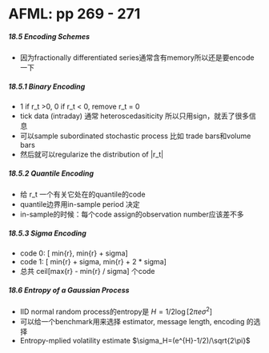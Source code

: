 # AFML: pp 269 - 271

##### 18.5 Encoding Schemes

- 因为fractionally differentiated series通常含有memory所以还是要encode一下

##### 18.5.1 Binary Encoding

- 1 if r_t >0, 0 if r_t < 0, remove r_t = 0
- tick data (intraday) 通常 heteroscedasiticity 所以只用sign，就丢了很多信息
- 可以sample subordinated stochastic process 比如 trade bars和volume bars
- 然后就可以regularize the distribution of |r_t|

##### 18.5.2 Quantile Encoding

- 给 r_t 一个有关它处在的quantile的code
- quantile边界用in-sample period 决定
- in-sample的时候：每个code assign的observation number应该差不多

##### 18.5.3 Sigma Encoding

- code 0: [ min{r}, min{r} + sigma]
- code 1: [ min{r} + sigma, min{r} + 2 * sigma]
- 总共 ceil[max{r} - min{r} / sigma] 个code

##### 18.6 Entropy of a Gaussian Process

- IID normal random process的entropy是 $H=1/2\log[2\pi e\sigma^2]$
- 可以给一个benchmark用来选择 estimator, message length, encoding 的选择
- Entropy-mplied volatility estimate $\sigma_H=(e^{H}-1/2)/\sqrt{2\pi}$

